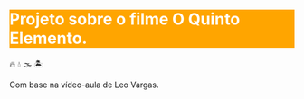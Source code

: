 
<h1 style="background-color: orange;color: white;font-sie: 20px">Projeto sobre o filme O Quinto Elemento.</h1>
🔥 💧 🌫 🏝


Com base na vídeo-aula de Leo Vargas.
